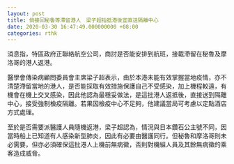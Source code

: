 ```yaml
---
layout: post
title: 倘接回秘魯等滯留港人　梁子超指抵港後宜直送隔離中心
date: 2020-03-30 16:47:49.000000000 +08:00
categories: rthk
---
```


消息指，特區政府正聯絡航空公司，商討是否能安排到航班，接載滯留在秘魯及摩洛哥的港人返港。

醫學會傳染病顧問委員會主席梁子超表示，由於本港未能有效掌握當地疫情，亦不清楚滯留當地的港人，是否能採取有效措施保護自己不受感染，加上機程較遠，有機會在機上交叉感染，因此他認為最穩妥做法，是這批港人返抵後，直接送到隔離中心，接受強制檢疫隔離。若果因檢疫中心不足夠，他建議當局可考慮以定點酒店方式處理。

至於是否需要派醫護人員隨機返港，梁子超認為，情況與日本鑽石公主號不同，因當時船上已知道有人感染新型肺炎，因此有必要由醫護同行。但秘魯和摩洛哥則未必需要，但亦必須確保這批港人上機前無病徵，否則對機組人員及其餘無病徵的乘客造成威脅。
